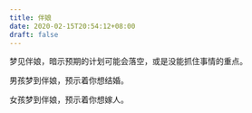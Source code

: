 ```yaml
---
title: 伴娘
date: 2020-02-15T20:54:12+08:00
draft: false
---
```


梦见伴娘，暗示预期的计划可能会落空，或是没能抓住事情的重点。

男孩梦到伴娘，预示着你想结婚。

女孩梦到伴娘，预示着你想嫁人。

